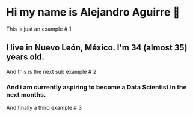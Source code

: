 # Hi my name is Alejandro Aguirre 👋

This is just an example # 1

## I live in Nuevo León, México. I'm 34 (almost 35) years old.

And this is the next sub example # 2

### And i am currently aspiring to become a Data Scientist in the next months.

And finally a third example # 3
<!--
**alecaguirrem/alecaguirrem** is a ✨ _special_ ✨ repository because its `README.md` (this file) appears on your GitHub profile.

Here are some ideas to get you started:

- 🔭 I’m currently working on ...
- 🌱 I’m currently learning ...
- 👯 I’m looking to collaborate on ...
- 🤔 I’m looking for help with ...
- 💬 Ask me about ...
- 📫 How to reach me: ...
- 😄 Pronouns: ...
- ⚡ Fun fact: ...
-->
